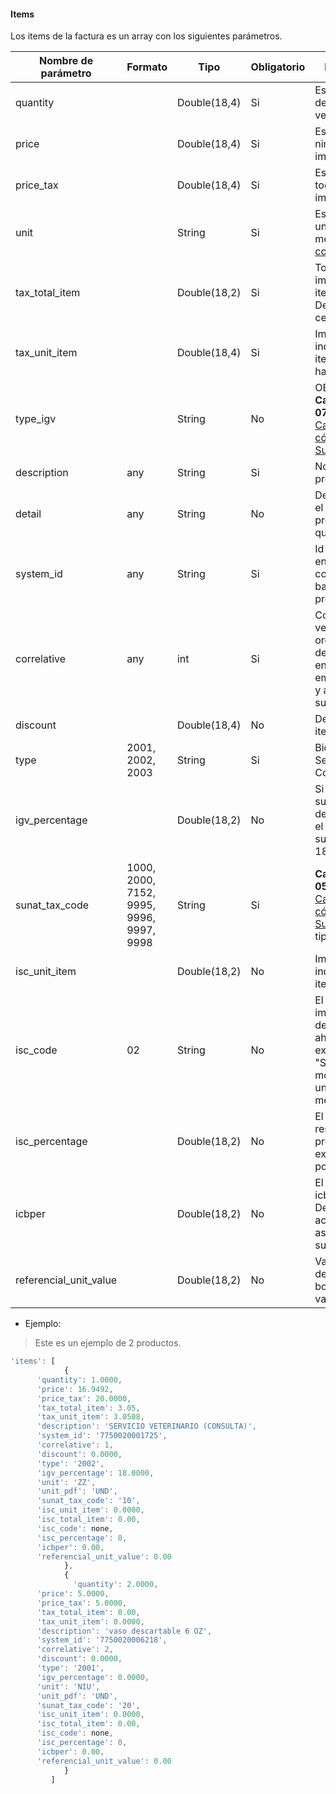 #### Items
Los items de la factura es un array con los siguientes parámetros.

Nombre de parámetro | Formato | Tipo | Obligatorio | Descripción 
------------ | ------------- | ------------- | ------------- | -------------
quantity |  | Double(18,4) | Si | Es la cantidad de productos vendidos.
price |  | Double(18,4) | Si | Es el precio sin ningun tipo de impuesto.
price_tax |  | Double(18,4) | Si | Es el precio con todos los impuestos.
unit |  | String | Si | Es código de las unidades de medida.[Ver lista completa](https://docs.google.com/spreadsheets/d/1g4BislVBPrFvyMb0unRyYEHGCtl9UlLCepigaoNak5A/edit#gid=367466330)
tax_total_item |  | Double(18,2) | Si | Total del impuesto del item x cantidad. De no haber, cero.
tax_unit_item |  | Double(18,4) | Si | Impuesto individual del item. De no haber, cero.
type_igv | | String | No | OBSOLETO. **Catálogo No. 07 en el** [Catálogo de códigos de Sunat](catalogo-de-codigos.pdf).
description | any | String | Si | Nombre del producto.
detail | any | String | No | Detalle extra en el nombre del producto que se quiera detallar.
system_id | any| String | Si | Id del producto en su sistema, como código de barras del producto.
correlative | any| int | Si | Correlativo en la venta. Es el orden de la lista de productos a enviar. Debe empezar con 1 y así sucesivamente.
discount |  | Double(18,4) | No | Descuento del item.
type | 2001, 2002, 2003 | String | Si | Bienes:**2001**, Servicios:**2002**, Contratos:**2003**.
igv_percentage | | Double(18,2) | No | Si el item esta sujeto al igv, se debe de enviar el porcentaje de su cálculo. Ej: 18.00
sunat_tax_code | 1000, 2000, 7152, 9995, 9996, 9997, 9998 | String | Si | **Catálogo No. 05 en el** [Catálogo de códigos de Sunat](anexo-244-2019.pdf) para el tipo de tributos.
isc_unit_item | | Double(18,2) | No | Impuesto ISC individual del item.
isc_code | 02 | String | No | El tipo de impuesto ISC del item. Por ahora solo existe el control "Sujetos a un monto fijo por una unidad de medida"
isc_percentage | | Double(18,2) | No | El valor del isc respecto al precio del item expresado en porcentaje.
icbper | | Double(18,2) | No | El valor del icbper del item. Debe estar de acuerdo al valor asignado por sunat por año.
referencial_unit_value | |Double(18,2) | No | Valor referencial del precio de la bolsa cuando su valor es cero.

* Ejemplo:

> Este es un ejemplo de 2 productos.

```js
'items': [
            {
	  'quantity': 1.0000,
	  'price': 16.9492,
	  'price_tax': 20.0000,
	  'tax_total_item': 3.05,
	  'tax_unit_item': 3.0508,
	  'description': 'SERVICIO VETERINARIO (CONSULTA)',
	  'system_id': '7750020001725',
	  'correlative': 1,
	  'discount': 0.0000,
	  'type': '2002',
	  'igv_percentage': 18.0000,
	  'unit': 'ZZ',
	  'unit_pdf': 'UND',
	  'sunat_tax_code': '10',
	  'isc_unit_item': 0.0000,
	  'isc_total_item': 0.00,
	  'isc_code': none,
	  'isc_percentage': 0,
	  'icbper': 0.00,
	  'referencial_unit_value': 0.00
            }, 
            {
              'quantity': 2.0000,
	  'price': 5.0000,
	  'price_tax': 5.0000,
	  'tax_total_item': 0.00,
	  'tax_unit_item': 0.0000,
	  'description': 'vaso descartable 6 OZ',
	  'system_id': '7750020006218',
	  'correlative': 2,
	  'discount': 0.0000,
	  'type': '2001',
	  'igv_percentage': 0.0000,
	  'unit': 'NIU',
	  'unit_pdf': 'UND',
	  'sunat_tax_code': '20',
	  'isc_unit_item': 0.0000,
	  'isc_total_item': 0.00,
	  'isc_code': none,
	  'isc_percentage': 0,
	  'icbper': 0.00,
	  'referencial_unit_value': 0.00
            }
         ]
```
